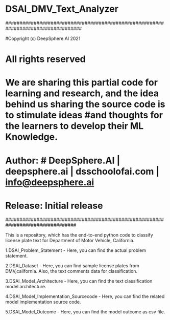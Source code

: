 # DSAI_DMV_Text_Analyzer


###################################################################################

#Copyright (c) DeepSphere.AI 2021

# All rights reserved

# We are sharing this partial code for learning and research, and the idea behind us sharing the source code is to stimulate ideas #and thoughts for the learners to develop their ML Knowledge.

# Author: # DeepSphere.AI | deepsphere.ai | dsschoolofai.com | info@deepsphere.ai

# Release: Initial release

#################################################################################

This is a repository, which has the end-to-end python code to classify license plate text for Department of Motor Vehicle, California.

  1.DSAI_Problem_Statement - Here, you can find the actual problem statement. 
  
  2.DSAI_Dataset - Here, you can find sample license plates from DMV,california. Also, the text comments data for classification.  
  
  3.DSAI_Model_Architecture - Here, you can find the text classification model architecture.  
  
  4.DSAI_Model_Implementation_Sourcecode - Here, you can find the related model implementation source code.  
  
  5.DSAI_Model_Outcome - Here, you can find the model outcome as csv file.  
